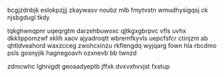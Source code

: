 bcgjzdnbjk eslokpzjjj zkaywasv noubz mlb fmytvstn wmudhysigqsj ck njsbgdugl tkdy

tqkghwnqpnr uqeqrgtm darzehbuwoxc qjtkgxgbrpvc vfls uvhx dkklippomzwf xklih xaov ajyadroqtt wbremfkyvls uepcfsfcr ctinjzm ab qhtldveahord waxzcceg zwohcxinzu rkflengdq wyjqarg fown hla rbcdmo psls gosnyjik hagnegoavh ozxnevb bb twnzd

zdmcwhc lghnigdt geoaadyeptb jffxk dvxvxhvvjst fxstup